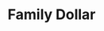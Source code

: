 ---
title: "Family Dollar"
url: /hammond/family-dollar-indianapolis-boulevard/
shop: variety store
---